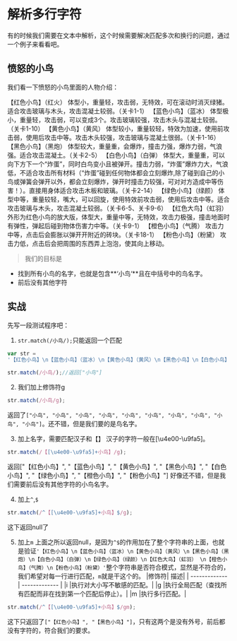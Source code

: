 # 解析多行字符
有的时候我们需要在文本中解析，这个时候需要解决匹配多次和换行的问题，通过一个例子来看看吧。

## 愤怒的小鸟
我们看一下愤怒的小鸟里面的人物介绍：

【红色小鸟】（红火）
体型小，重量轻，攻击弱，无特效，可在滚动时消灭绿猪。适合攻击玻璃与木头，攻击混凝土较弱。（关卡1-1）
【蓝色小鸟】（蓝冰）
体型极小，重量轻，攻击弱，可以变成3个。攻击玻璃较强，攻击木头与混凝土较弱。（关卡1-10）
【黄色小鸟】（黄风）
体型较小，重量较轻，特效为加速，使用前攻击弱，使用后攻击中等。攻击木头较强，攻击玻璃与混凝土很弱。（关卡1-16）
【黑色小鸟】（黑炮）
体型较大，重量重，会爆炸，撞击力强，爆炸力弱，气浪强。适合攻击混凝土。（关卡2-5）
【白色小鸟】（白弹）
体型大，重量重，可以向下方下一个“炸蛋”，同时白鸟变小且被弹开。撞击力弱，“炸蛋”爆炸力大，气浪低，不适合攻击所有材料（“炸蛋”碰到任何物体都会立刻爆炸,除了碰到自己的小鸟或弹簧会弹开以外，都会立刻爆炸，弹开时撞击力较强，可对对方造成中等伤害！）。直接用身体适合攻击木板和玻璃。（关卡2-14）
【绿色小鸟】（绿颜）
体型中等，重量较轻，嘴大，可以回旋，使用特效前攻击弱，使用后攻击中等。适合攻击玻璃与木头，攻击混凝土较弱。（关卡6-5、关卡9-6）
【红色大鸟】（虹羽）
外形为红色小鸟的放大版，体型大，重量中等，无特效，攻击力极强，撞击地面时有弹性，弹起后碰到物体伤害力中等。（关卡9-1）
【橙色小鸟】（气腾）
攻击力中等，点击后会膨胀以弹开开附近的砖块。（关卡18-1）
【粉色小鸟】（粉黛）
攻击力低，点击后会把周围的东西弄上泡泡，使其向上移动。
 
> 我们的目标是
- 找到所有小鸟的名字，也就是包含**‘小鸟‘**且在中括号中的鸟名字。
- 前后没有其他字符

## 实战

先写一段测试程序吧：

1. `str.match(/小鸟/);`只能返回一个匹配

```javascript
var str = 
'【红色小鸟】\n【蓝色小鸟】（蓝冰）\n【黄色小鸟】（黄风）\n【黑色小鸟】\n【白色小鸟】（白弹）\n【绿色小鸟】（绿颜）\n【红色大鸟】（虹羽） \n【橙色小鸟】（气腾）\n【粉色小鸟】（粉黛）';

str.match(/小鸟/);//返回["小鸟"]
```

2. 我们加上修饰符g

```javascript
str.match(/小鸟/g);
```
返回了`["小鸟", "小鸟", "小鸟", "小鸟", "小鸟", "小鸟", "小鸟", "小鸟", "小鸟", "小鸟"]`。还不错，但是我们要的是鸟名字。

3. 加上名字，需要匹配汉子和【】
汉子的字符一般在[\u4e00-\u9fa5]。

```javascript
str.match(/【[\u4e00-\u9fa5]+小鸟】/g);
```
返回["【红色小鸟】", "【蓝色小鸟】", "【黄色小鸟】", "【黑色小鸟】", "【白色小鸟】", "【绿色小鸟】", "【橙色小鸟】", "【粉色小鸟】"]
好像还不错，但是我们需要前后没有其他字符的小鸟名字。


4. 加上`^`,`$`

```javascript
str.match(/^【[\u4e00-\u9fa5]+小鸟】$/g);
```

这下返回null了

5. 加上`m`
上面之所以返回null，是因为`^$`的作用加在了整个字符串的上面，也就是验证`'【红色小鸟】\n【蓝色小鸟】（蓝冰）\n【黄色小鸟】（黄风）\n【黑色小鸟】（黑炮）\n【白色小鸟】（白弹）\n【绿色小鸟】（绿颜）\n【红色大鸟】（虹羽） \n【橙色小鸟】（气腾）\n【粉色小鸟】（粉黛）'`整个字符串是否符合模式，显然是不符合的，我们希望对每一行进行匹配，`m`就是干这个的。
|修饰符|	描述|
| ------------- | ------------- |
|i	|执行对大小写不敏感的匹配。|
|g	|执行全局匹配（查找所有匹配而非在找到第一个匹配后停止）。|
|m	|执行多行匹配。|

```javascript
str.match(/^【[\u4e00-\u9fa5]+小鸟】$/gm);
```
这下只返回了`["【红色小鸟】", "【黑色小鸟】"]`，只有这两个是没有外号，前后都没有字符的，符合我们的要求。

